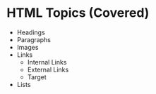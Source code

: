 # HTML Topics (Covered)

- Headings
- Paragraphs
- Images
- Links
  - Internal Links
  - External Links
  - Target
- Lists
